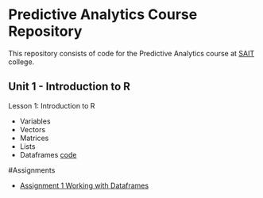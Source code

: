 # Predictive Analytics Course Repository
This repository consists of code for the Predictive Analytics course at [SAIT](https://www.sait.ca/) college.

## Unit 1 - Introduction to R

Lesson 1: Introduction to R 
- Variables
- Vectors
- Matrices
- Lists
- Dataframes
[code](https://github.com/davidj9/predictive-analytics-course/blob/main/class1-introduction-to-R.R)

#Assignments
- [Assignment 1 Working with Dataframes]()
